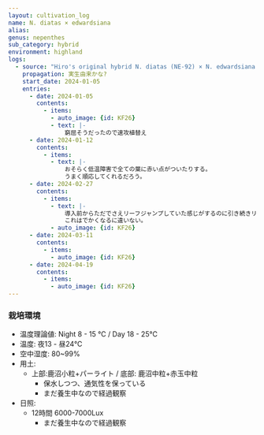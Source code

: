 ```yaml
---
layout: cultivation_log
name: N. diatas × edwardsiana
alias:
genus: nepenthes
sub_category: hybrid
environment: highland
logs:
  - source: "Hiro's original hybrid N. diatas (NE-92) × N. edwardsiana Kinabalu 'T'"
    propagation: 実生由来かな?
    start_date: 2024-01-05
    entries:
      - date: 2024-01-05
        contents:
          - items:
            - auto_image: {id: KF26}
            - text: |-
                窮屈そうだったので速攻植替え
      - date: 2024-01-12
        contents:
          - items:
            - text: |-
                おそらく低温障害で全ての葉に赤い点がついたりする。
                うまく順応してくれるだろう。
      - date: 2024-02-27
        contents:
          - items:
            - text: |-
                導入前からただでさえリーフジャンプしていた感じがするのに引き続きリーフジャンプしている。
                これはでかくなるに違いない。
            - auto_image: {id: KF26}
      - date: 2024-03-11
        contents:
          - items:
            - auto_image: {id: KF26}
      - date: 2024-04-19
        contents:
          - items:
            - auto_image: {id: KF26}
---
```

### 栽培環境
- 温度理論値: Night 8 - 15 ℃ / Day 18 - 25℃
- 温度: 夜13 - 昼24℃
- 空中湿度: 80~99%
- 用土:
  - 上部:鹿沼小粒+パーライト / 底部: 鹿沼中粒+赤玉中粒
    - 保水しつつ、通気性を保っている
    - まだ養生中なので経過観察
- 日照:
  - 12時間 6000-7000Lux
    - まだ養生中なので経過観察
